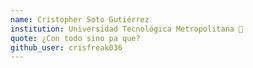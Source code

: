 ```yaml
---
name: Cristopher Soto Gutiérrez
institution: Universidad Tecnológica Metropolitana 🚩
quote: ¿Con todo sino pa que?
github_user: crisfreak036
---
```

